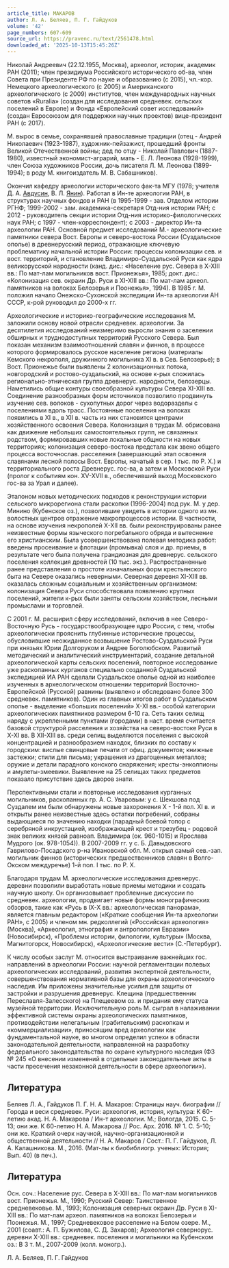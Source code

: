 ```yaml
---
article_title: МАКАРОВ
author: Л. А. Беляев, П. Г. Гайдуков
volume: '42'
page_numbers: 607-609
source_url: https://pravenc.ru/text/2561478.html
downloaded_at: '2025-10-13T15:45:26Z'
---
```


Николай Андреевич (22.12.1955, Москва), археолог, историк, академик РАН (2011); член президиума Российского исторического об-ва, член Совета при Президенте РФ по науке и образованию (с 2015), чл.-кор. Немецкого археологического (с 2005) и Американского археологического (с 2009) институтов, член международных научных советов «Ruralia» (создан для исследования средневек. сельских поселений в Европе) и Фонда «Европейский совет исследований» (создан Евросоюзом для поддержки научных проектов) вице-президент РАН (с 2017).

М. вырос в семье, сохранявшей православные традиции (отец - Андрей Николаевич (1923-1987), художник-пейзажист, прошедший фронты Великой Отечественной войны; дед по отцу - Николай Павлович (1887-1980), известный экономист-аграрий, мать - Е. Л. Леонова (1928-1999), член Союза художников России, дочь писателя Л. М. Леонова (1899-1994); в роду М. книгоиздатель М. В. Сабашников).

Oкончил кафедру археологии исторического фак-та МГУ (1978; учителя Д. А. [Авдусин](https://pravenc.ru/text/Авдусин.html), В. Л. [Янин](https://pravenc.ru/text/Янин.html)). Работал в Ин-те археологии РАН, в структурах научных фондов и РАН (в 1995-1999 - зав. Отделом истории РГНФ; 1999-2002 - зам. академика-секретаря Отд-ния истории РАН; с 2012 - руководитель секции истории Отд-ния историко-филологических наук РАН; с 1997 - член-корреспондент); с 2003 - директор Ин-та археологии РАН. Основной предмет исследований М.- археологические памятники севера Вост. Европы и северо-востока России (Суздальское ополье) в древнерусский период, отражающие ключевую проблематику начальной истории России: процессы колонизации сев. и вост. территорий, и становление Владимиро-Суздальской Руси как ядра великорусской народности (канд. дис.: «Население рус. Севера в X-XIII вв.: По мат-лам могильников вост. Прионежья», 1985; докт. дис.: «Колонизация сев. окраин Др. Руси в XI-XIII вв.: По мат-лам археол. памятников на волоках Белозерья и Поонежья», 1994). В 1985 г. М. положил начало Онежско-Сухонской экспедиции Ин-та археологии АН СССР, к-рой руководил до 2000-х гг.

Археологические и историко-географические исследования М. заложили основу новой отрасли средневек. археологии. За десятилетия исследований неизмеримо выросли знания о заселении обширных и труднодоступных территорий Русского Севера. Был показан механизм взаимоотношений славян и финнов, в процессе которого формировалось русское население региона (материалы Кемского некрополя, дружинного могильника XI в. в Сев. Белозерье); в Вост. Прионежье были выявлены 2 колонизационных потока, новгородский и ростово-суздальский, на основе к-рых сложилась регионально-этническая группа древнерус. народности, белозерцы. Наметились общие контуры своеобразной культуры Севера XI-XIII вв. Соединение разнообразных форм источников позволило продвинуть изучение сев. волоков - сухопутных дорог через водоразделы с поселениями вдоль трасс. Постоянные поселения на волоках появились в XI в., в XII в. часть из них становится центрами хозяйственного освоения Севера. Колонизация в трудах М. обрисована как движение небольших самостоятельных групп, не связанных родством, формировавших новые локальные общности на новых территориях; колонизация северо-востока предстала как звено общего процесса восточнослав. расселения (завершающий этап освоения славянами лесной полосы Вост. Европы, начатый в сер. I тыс. по Р. Х.) и территориального роста Древнерус. гос-ва, а затем и Московской Руси (пролог к событиям кон. XV-XVII в., обеспечивший выход Московского гос-ва за Урал и далее).

Эталоном новых методических подходов к реконструкции истории сельского микрорегиона стали раскопки (1996-2004) под рук. М. у дер. Минино (Кубенское оз.), позволившие увидеть в истории одного из мн. волостных центров отражение макропроцессов истории. В частности, на основе изучения некрополей X-XII вв. были реконструированы ранее неизвестные формы языческого погребального обряда и вытеснение его христианским. Была усовершенствована полевая методика работ: введены просеивание и флотации (промывка) слоя и др. приемы, в результате чего была получена грандиозная для древнерус. сельского поселения коллекция древностей (10 тыс. экз.). Распространенные ранее представления о простоте изначальных форм крестьянского быта на Севере оказались неверными. Северная деревня XI-XIII вв. оказалась сложным социальным и хозяйственным организмом: колонизация Севера Руси способствовала появлению крупных поселений, жители к-рых были заняты сельским хозяйством, лесными промыслами и торговлей.

С 2001 г. М. расширил сферу исследований, включив в нее Северо-Восточную Русь - государствообразующее ядро России, с тем, чтобы археологически прояснить глубинные исторические процессы, обусловившие неожиданное возвышение Ростово-Суздальской Руси при князьях Юрии Долгоруком и Андрее Боголюбском. Развитый методический и аналитический инструментарий, создание детальной археологической карты сельских поселений, повторное исследование уже раскопанных курганов специально созданной Суздальской экспедицией ИА РАН сделали Суздальское ополье одной из наиболее изученных в археологическом отношении территорий Восточно-Европейской (Русской) равнины (выявлено и обследовано более 300 средневек. памятников). Один из главных итогов работ в Суздальском ополье - выделение «больших поселений» X-XI вв.- особой категории археологических памятников размером 6-10 га. Сеть таких селищ наряду с укрепленными пунктами (городами) в наст. время считается базовой структурой расселения и хозяйства на северо-востоке Руси в X-XI вв. В XII-XIII вв. среди селищ выделяются поселения с высокой концентрацией и разнообразием находок, близких по составу к городским: вислые свинцовые печати от офиц. документов; книжные застежки; стили для письма; украшения из драгоценных металлов; оружие и детали парадного конского снаряжения; кресты-энколпионы и амулеты-змеевики. Выявление на 25 селищах таких предметов показало присутствие здесь дворов знати.

Перспективными стали и повторные исследования курганных могильников, раскопанных гр. А. С. Уваровым: у с. Шекшова под Суздалем им были обнаружены новые захоронения X - 1-й пол. XI в. и открыты ранее неизвестные здесь остатки погребений, собраны выдающиеся по значению находки (парадный боевой топор с серебряной инкрустацией, изображающей крест и трезубец - родовой знак великих князей равноап. Владимира (ок. 960-1015) и Ярослава Мудрого (ок. 978-1054)). В 2007-2009 гг. у с. Б. Давыдовского Гаврилово-Посадского р-на Ивановской обл. М. открыл самый сев.-зап. могильник финнов (исторических предшественников славян в Волго-Окском междуречье) 1-й пол. I тыс. по Р. Х.

Благодаря трудам М. археологические исследования древнерус. деревни позволили выработать новые приемы методики и создать научную школу. Он организовывает проблемные дискуссии по средневек. археологии, продвигает новые формы монографических обзоров, такие как «Русь в IX-X вв.: археологическая панорама», является главным редактором («Краткие сообщения Ин-та археологии РАН», с 2005) и членом мн. редколлегий («Российская археология» (Москва), «Археология, этнография и антропология Евразии» (Новосибирск), «Проблемы истории, филологии, культуры» (Москва, Магнитогорск, Новосибирск), «Археологические вести» (С.-Петербург).

К числу особых заслуг М. относится выстраивание важнейших гос. направлений в археологии России: научной регламентации полевых археологических исследований, развития экспертной деятельности, совершенствования нормативной базы для охраны археологического наследия. Им приложены значительные усилия для защиты от застройки и разрушения древнерус. Клещина (предшественник Переславля-Залесского) на Плещеевом оз. и придания ему статуса музейной территории. Исключительную роль М. сыграл в налаживании эффективной системы охраны археологических памятников, противодействии нелегальным (грабительским) раскопкам и «коммерциализации», приносящим вред археологии как фундаментальной науке, во многом определил успехи в области законодательной деятельности, направленной на разработку федерального законодательства по охране культурного наследия (ФЗ № 245 «О внесении изменений в отдельные законодательные акты в части пресечения незаконной деятельности в сфере археологии»).

## Литература

Беляев Л. А., Гайдуков П. Г. Н. А. Макаров: Страницы науч. биографии // Города и веси средневек. Руси: археология, история, культура: К 60-летию акад. Н. А. Макарова / Ин-т археологии. М.; Вологда, 2015. С. 5-13; они же. К 60-летию Н. А. Макарова // Рос. Арх. 2016. № 1. С. 5-10; они же. Краткий очерк научной, научно-организационной и общественной деятельности // Н. А. Макаров / Сост.: П. Г. Гайдуков, Л. А. Калашникова. М., 2016. (Мат-лы к биобиблиогр. ученых: История; Вып. 40) (в печ.).

## Литература

Осн. соч.: Население рус. Севера в X-XIII вв.: По мат-лам могильников вост. Прионежья. М., 1990; Русский Север: Таинственное средневековье. М., 1993; Колонизация северных окраин Др. Руси в XI-XIII вв.: По мат-лам археол. памятников на волоках Белозерья и Поонежья. М., 1997; Средневековое расселение на Белом озере. М., 2001 (соавт.: А. П. Бужилова, С. Д. Захаров); Археология севернорус. деревни X-XIII вв.: средневек. поселения и могильники на Кубенском оз.: В 3 т. М., 2007-2009 (колл. моногр.).

Л. А. Беляев, П. Г. Гайдуков
